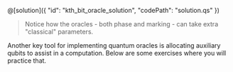@[solution]({
    "id": "kth_bit_oracle_solution",
    "codePath": "solution.qs"
})

> Notice how the oracles - both phase and marking - can take extra "classical" parameters.

Another key tool for implementing quantum oracles is allocating auxiliary qubits to assist in a computation.  Below are some exercises where you will practice that.
